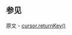 ## 参见

原文 - [cursor.returnKey()]( https://docs.mongodb.com/manual/reference/method/cursor.returnKey/ )

